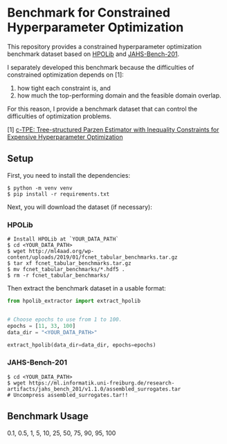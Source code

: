 # Benchmark for Constrained Hyperparameter Optimization

This repository provides a constrained hyperparameter optimization benchmark dataset based on [HPOLib](https://github.com/automl/HPOlib1.5) and [JAHS-Bench-201](https://github.com/automl/jahs_bench_201/).

I separately developed this benchmark because the difficulties of constrained optimization depends on [1]:
1. how tight each constraint is, and
2. how much the top-performing domain and the feasible domain overlap.

For this reason, I provide a benchmark dataset that can control the difficulties of optimization problems.

[1] [c-TPE: Tree-structured Parzen Estimator with Inequality Constraints for Expensive Hyperparameter Optimization](https://arxiv.org/abs/2211.14411)

## Setup

First, you need to install the dependencies:

```shell
$ python -m venv venv
$ pip install -r requirements.txt
```

Next, you will download the dataset (if necessary):

### HPOLib

```shell
# Install HPOLib at `YOUR_DATA_PATH`
$ cd <YOUR_DATA_PATH>
$ wget http://ml4aad.org/wp-content/uploads/2019/01/fcnet_tabular_benchmarks.tar.gz
$ tar xf fcnet_tabular_benchmarks.tar.gz
$ mv fcnet_tabular_benchmarks/*.hdf5 .
$ rm -r fcnet_tabular_benchmarks/
```

Then extract the benchmark dataset in a usable format:

```python
from hpolib_extractor import extract_hpolib


# Choose epochs to use from 1 to 100.
epochs = [11, 33, 100]
data_dir = "<YOUR_DATA_PATH>"

extract_hpolib(data_dir=data_dir, epochs=epochs)
```

### JAHS-Bench-201

```shell
$ cd <YOUR_DATA_PATH>
$ wget https://ml.informatik.uni-freiburg.de/research-artifacts/jahs_bench_201/v1.1.0/assembled_surrogates.tar
# Uncompress assembled_surrogates.tar!!
```

## Benchmark Usage

0.1, 0.5, 1, 5, 10, 25, 50, 75, 90, 95, 100
